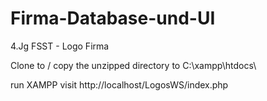 # Firma-Database-und-UI
4.Jg FSST - Logo Firma

Clone to / copy the unzipped directory to 
C:\xampp\htdocs\

run XAMPP
visit
http://localhost/LogosWS/index.php

